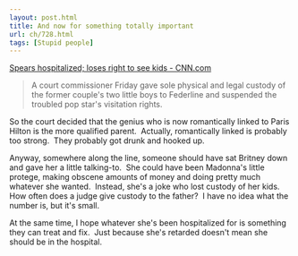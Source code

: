 ```yaml
---
layout: post.html
title: And now for something totally important
url: ch/728.html
tags: [Stupid people]
---
```

[Spears hospitalized; loses right to see kids - CNN.com](http://www.cnn.com/2008/SHOWBIZ/Music/01/04/britney.spears.ap/index.html)

> A court commissioner Friday gave sole physical and legal custody of the former couple's two little boys to Federline and suspended the troubled pop star's visitation rights.

So the court decided that the genius who is now romantically linked to Paris Hilton is the more qualified parent.  Actually, romantically linked is probably too strong.  They probably got drunk and hooked up.

Anyway, somewhere along the line, someone should have sat Britney down and gave her a little talking-to.  She could have been Madonna's little protege, making obscene amounts of money and doing pretty much whatever she wanted.  Instead, she's a joke who lost custody of her kids.  How often does a judge give custody to the father?  I have no idea what the number is, but it's small.

At the same time, I hope whatever she's been hospitalized for is something they can treat and fix.  Just because she's retarded doesn't mean she should be in the hospital.
